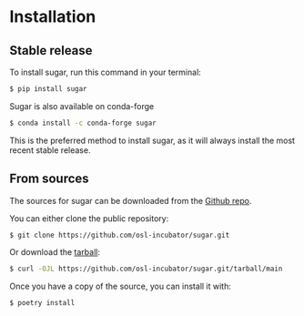 # Installation

## Stable release

To install sugar, run this command in your terminal:

```bash
$ pip install sugar
```

Sugar is also available on conda-forge

```bash
$ conda install -c conda-forge sugar
```

This is the preferred method to install sugar,
as it will always install the most recent stable release.

## From sources

The sources for sugar can be downloaded from
the [Github repo](https://github.com/osl-incubator/sugar.git).

You can either clone the public repository:

```bash
$ git clone https://github.com/osl-incubator/sugar.git
```

Or download the
[tarball](https://github.com/osl-incubator/sugar.git/tarball/main):

```bash
$ curl -OJL https://github.com/osl-incubator/sugar.git/tarball/main
```

Once you have a copy of the source, you can install it with:

```bash
$ poetry install
```
